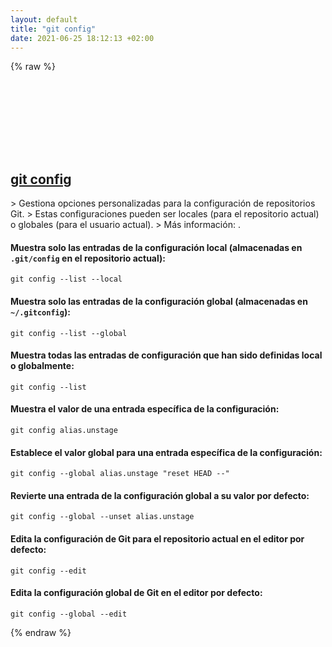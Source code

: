 ```yaml
---
layout: default
title: "git config"
date: 2021-06-25 18:12:13 +02:00
---
```

{% raw %}
<h2 id="git-config">
  <a href="/es/common/git-config.html">git config</a> <a href="#git-config"><svg class="icon">
    <use href="/assets/images/unicode_sprite.svg#link" />
  </svg></a>
</h2>
> Gestiona opciones personalizadas para la configuración de repositorios Git.
> Estas configuraciones pueden ser locales (para el repositorio actual) o globales (para el usuario actual).
> Más información: <https://git-scm.com/docs/git-config>.

#### Muestra solo las entradas de la configuración local (almacenadas en `.git/config` en el repositorio actual):
```shell
git config --list --local
```
#### Muestra solo las entradas de la configuración global (almacenadas en `~/.gitconfig`):
```shell
git config --list --global
```
#### Muestra todas las entradas de configuración que han sido definidas local o globalmente:
```shell
git config --list
```
#### Muestra el valor de una entrada específica de la configuración:
```shell
git config alias.unstage
```
#### Establece el valor global para una entrada específica de la configuración:
```shell
git config --global alias.unstage "reset HEAD --"
```
#### Revierte una entrada de la configuración global a su valor por defecto:
```shell
git config --global --unset alias.unstage
```
#### Edita la configuración de Git para el repositorio actual en el editor por defecto:
```shell
git config --edit
```
#### Edita la configuración global de Git en el editor por defecto:
```shell
git config --global --edit
```
{% endraw %}